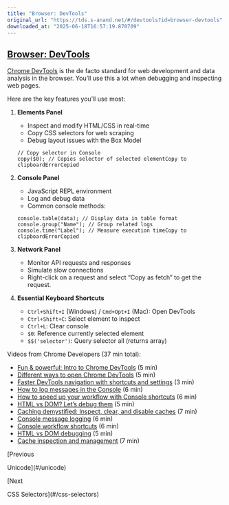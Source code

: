 ```yaml
---
title: "Browser: DevTools"
original_url: "https://tds.s-anand.net/#/devtools?id=browser-devtools"
downloaded_at: "2025-06-18T16:57:19.870709"
---
```


[Browser: DevTools](#/devtools?id=browser-devtools)
---------------------------------------------------

[Chrome DevTools](https://developer.chrome.com/docs/devtools/overview/) is the de facto standard for web development and data analysis in the browser.
You’ll use this a lot when debugging and inspecting web pages.

Here are the key features you’ll use most:

1. **Elements Panel**

   * Inspect and modify HTML/CSS in real-time
   * Copy CSS selectors for web scraping
   * Debug layout issues with the Box Model

   ```
   // Copy selector in Console
   copy($0); // Copies selector of selected elementCopy to clipboardErrorCopied
   ```
2. **Console Panel**

   * JavaScript REPL environment
   * Log and debug data
   * Common console methods:

   ```
   console.table(data); // Display data in table format
   console.group("Name"); // Group related logs
   console.time("Label"); // Measure execution timeCopy to clipboardErrorCopied
   ```
3. **Network Panel**

   * Monitor API requests and responses
   * Simulate slow connections
   * Right-click on a request and select “Copy as fetch” to get the request.
4. **Essential Keyboard Shortcuts**

   * `Ctrl+Shift+I` (Windows) / `Cmd+Opt+I` (Mac): Open DevTools
   * `Ctrl+Shift+C`: Select element to inspect
   * `Ctrl+L`: Clear console
   * `$0`: Reference currently selected element
   * `$$('selector')`: Query selector all (returns array)

Videos from Chrome Developers (37 min total):

* [Fun & powerful: Intro to Chrome DevTools](https://youtu.be/t1c5tNPpXjs) (5 min)
* [Different ways to open Chrome DevTools](https://youtu.be/X65TAP8a530) (5 min)
* [Faster DevTools navigation with shortcuts and settings](https://youtu.be/xHusjrb_34A) (3 min)
* [How to log messages in the Console](https://youtu.be/76U0gtuV9AY) (6 min)
* [How to speed up your workflow with Console shortcuts](https://youtu.be/hdRDTj6ObiE) (6 min)
* [HTML vs DOM? Let’s debug them](https://youtu.be/J-02VNxE7lE) (5 min)
* [Caching demystified: Inspect, clear, and disable caches](https://youtu.be/mSMb-aH6sUw) (7 min)
* [Console message logging](https://youtu.be/76U0gtuV9AY) (6 min)
* [Console workflow shortcuts](https://youtu.be/hdRDTj6ObiE) (6 min)
* [HTML vs DOM debugging](https://youtu.be/J-02VNxE7lE) (5 min)
* [Cache inspection and management](https://youtu.be/mSMb-aH6sUw) (7 min)

[Previous

Unicode](#/unicode)

[Next

CSS Selectors](#/css-selectors)
